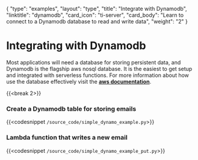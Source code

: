 {
    "type": "examples",
    "layout": "type",
    "title": "Integrate with Dynamodb",
    "linktitle": "dynamodb",
    "card_icon": "ti-server",
    "card_body": "Learn to connect to a Dynamodb database to read and write data",
    "weight": "2"
}


# Integrating with Dynamodb 

Most applications will need a database for storing persistent data, and Dynamodb is the flagship aws nosql database. It is the easiest to get setup and integrated with serverless functions. For more information about how use the database effectively visit the **[aws documentation](https://docs.aws.amazon.com/dynamodb/index.html)**.

{{<break 2>}}
### Create a Dynamodb table for storing emails
{{<codesnippet `/source_code/simple_dynamo_example.py`>}}

### Lambda function that writes a new email 
{{<codesnippet `/source_code/simple_dynamo_example_put.py`>}}


